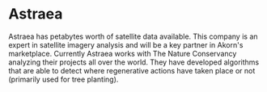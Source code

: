 # Astraea

Astraea has petabytes worth of satellite data available. This company is an expert in satellite imagery analysis and will be a key partner in Akorn's marketplace. Currently Astraea works with The Nature Conservancy analyzing their projects all over the world. They have developed algorithms that are able to detect where regenerative actions have taken place or not (primarily used for tree planting).
